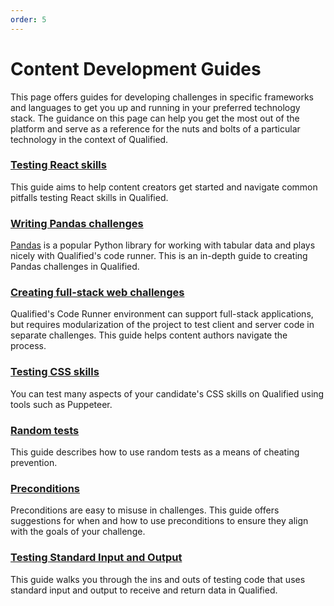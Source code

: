 ```yaml
---
order: 5
---
```

# Content Development Guides

This page offers guides for developing challenges in specific frameworks and languages to get you up and running in your preferred technology stack. The guidance on this page can help you get the most out of the platform and serve as a reference for the nuts and bolts of a particular technology in the context of Qualified.

### [Testing React skills](/creating-content/challenges/guides/react)
This guide aims to help content creators get started and navigate common pitfalls testing React skills in Qualified.

### [Writing Pandas challenges](/creating-content/challenges/guides/pandas)
[Pandas](https://pandas.pydata.org/) is a popular Python library for working with tabular data and plays nicely with Qualified's code runner. This is an in-depth guide to creating Pandas challenges in Qualified.

### [Creating full-stack web challenges](/creating-content/challenges/guides/full-stack)
Qualified's Code Runner environment can support full-stack applications, but requires modularization of the project to test client and server code in separate challenges. This guide helps content authors navigate the process.

### [Testing CSS skills](/creating-content/challenges/guides/css)
You can test many aspects of your candidate's CSS skills on Qualified using tools such as Puppeteer.

### [Random tests](/creating-content/challenges/guides/random-tests)
This guide describes how to use random tests as a means of cheating prevention.

### [Preconditions](/creating-content/challenges/guides/preconditions)
Preconditions are easy to misuse in challenges. This guide offers suggestions for when and how to use preconditions to ensure they align with the goals of your challenge.

### [Testing Standard Input and Output](/creating-content/challenges/guides/stdio)
This guide walks you through the ins and outs of testing code that uses standard input and output to receive and return data in Qualified.

